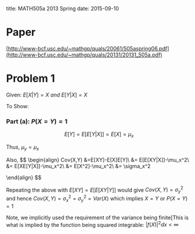 title: MATH505a 2013 Spring
date: 2015-09-10

# Paper
[http://www-bcf.usc.edu/~mathgp/quals/20061/505aspring06.pdf](http://www-bcf.usc.edu/~mathgp/quals/20131/20131_505a.pdf)

# Problem 1

Given: $E[X|Y]=X\ and \ E[Y|X]=X$

To Show:

### Part (a): $P(X=Y)=1$

$$
E[Y]=E[E[Y|X]]=E[X]=\mu_x
$$

Thus, $\mu_y=\mu_x$

Also,
$$
\begin{align}
Cov(X,Y) &=E[XY]-E[X]E[Y]\\
&= E[E[XY|X]]-\mu_x^2\\
&= E[XE[Y|X]]-\mu_x^2\\
&= E[X^2]-\mu_x^2\\
&= \sigma_x^2

\end{align}
$$

Repeating the above with $E[XY]= E[E[XY|Y]]$ would give 
$Cov(X,Y)=\sigma_y^2$ and hence $Cov(X,Y)=\sigma_x^2=\sigma_y^2=Var(X)$
which implies $X=Y$ or $P(X=Y)=1$

Note, we implicitly used the requirement of the variance being finite[This is what is implied by the function being squared integrable: 
$|f(X)|^2dx < \infty$
